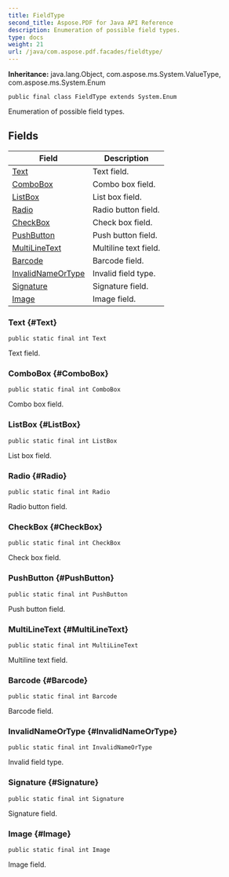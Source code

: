 ```yaml
---
title: FieldType
second_title: Aspose.PDF for Java API Reference
description: Enumeration of possible field types.
type: docs
weight: 21
url: /java/com.aspose.pdf.facades/fieldtype/
---
```

**Inheritance:**
java.lang.Object, com.aspose.ms.System.ValueType, com.aspose.ms.System.Enum
```
public final class FieldType extends System.Enum
```

Enumeration of possible field types.
## Fields

| Field | Description |
| --- | --- |
| [Text](#Text) | Text field. |
| [ComboBox](#ComboBox) | Combo box field. |
| [ListBox](#ListBox) | List box field. |
| [Radio](#Radio) | Radio button field. |
| [CheckBox](#CheckBox) | Check box field. |
| [PushButton](#PushButton) | Push button field. |
| [MultiLineText](#MultiLineText) | Multiline text field. |
| [Barcode](#Barcode) | Barcode field. |
| [InvalidNameOrType](#InvalidNameOrType) | Invalid field type. |
| [Signature](#Signature) | Signature field. |
| [Image](#Image) | Image field. |
### Text {#Text}
```
public static final int Text
```


Text field.

### ComboBox {#ComboBox}
```
public static final int ComboBox
```


Combo box field.

### ListBox {#ListBox}
```
public static final int ListBox
```


List box field.

### Radio {#Radio}
```
public static final int Radio
```


Radio button field.

### CheckBox {#CheckBox}
```
public static final int CheckBox
```


Check box field.

### PushButton {#PushButton}
```
public static final int PushButton
```


Push button field.

### MultiLineText {#MultiLineText}
```
public static final int MultiLineText
```


Multiline text field.

### Barcode {#Barcode}
```
public static final int Barcode
```


Barcode field.

### InvalidNameOrType {#InvalidNameOrType}
```
public static final int InvalidNameOrType
```


Invalid field type.

### Signature {#Signature}
```
public static final int Signature
```


Signature field.

### Image {#Image}
```
public static final int Image
```


Image field.

